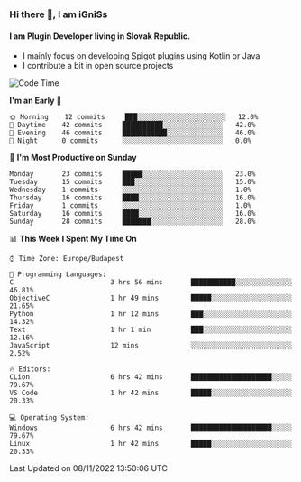 ### Hi there 👋, I am iGniSs

#### I am Plugin Developer living in Slovak Republic.
- I mainly focus on developing Spigot plugins using Kotlin or Java
- I contribute a bit in open source projects

<!--START_SECTION:waka-->
![Code Time](http://img.shields.io/badge/Code%20Time-955%20hrs%2043%20mins-blue)

**I'm an Early 🐤** 

```text
🌞 Morning    12 commits     ███░░░░░░░░░░░░░░░░░░░░░░   12.0% 
🌆 Daytime    42 commits     ██████████░░░░░░░░░░░░░░░   42.0% 
🌃 Evening    46 commits     ███████████░░░░░░░░░░░░░░   46.0% 
🌙 Night      0 commits      ░░░░░░░░░░░░░░░░░░░░░░░░░   0.0%

```
📅 **I'm Most Productive on Sunday** 

```text
Monday       23 commits     █████░░░░░░░░░░░░░░░░░░░░   23.0% 
Tuesday      15 commits     ███░░░░░░░░░░░░░░░░░░░░░░   15.0% 
Wednesday    1 commits      ░░░░░░░░░░░░░░░░░░░░░░░░░   1.0% 
Thursday     16 commits     ████░░░░░░░░░░░░░░░░░░░░░   16.0% 
Friday       1 commits      ░░░░░░░░░░░░░░░░░░░░░░░░░   1.0% 
Saturday     16 commits     ████░░░░░░░░░░░░░░░░░░░░░   16.0% 
Sunday       28 commits     ███████░░░░░░░░░░░░░░░░░░   28.0%

```


📊 **This Week I Spent My Time On** 

```text
⌚︎ Time Zone: Europe/Budapest

💬 Programming Languages: 
C                        3 hrs 56 mins       ███████████░░░░░░░░░░░░░░   46.81% 
ObjectiveC               1 hr 49 mins        █████░░░░░░░░░░░░░░░░░░░░   21.65% 
Python                   1 hr 12 mins        ███░░░░░░░░░░░░░░░░░░░░░░   14.32% 
Text                     1 hr 1 min          ███░░░░░░░░░░░░░░░░░░░░░░   12.16% 
JavaScript               12 mins             ░░░░░░░░░░░░░░░░░░░░░░░░░   2.52%

🔥 Editors: 
CLion                    6 hrs 42 mins       ████████████████████░░░░░   79.67% 
VS Code                  1 hr 42 mins        █████░░░░░░░░░░░░░░░░░░░░   20.33%

💻 Operating System: 
Windows                  6 hrs 42 mins       ████████████████████░░░░░   79.67% 
Linux                    1 hr 42 mins        █████░░░░░░░░░░░░░░░░░░░░   20.33%

```


 Last Updated on 08/11/2022 13:50:06 UTC
<!--END_SECTION:waka-->